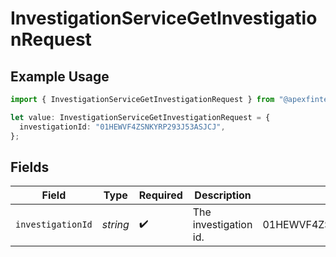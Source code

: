# InvestigationServiceGetInvestigationRequest

## Example Usage

```typescript
import { InvestigationServiceGetInvestigationRequest } from "@apexfintechsolutions/ascend-sdk/models/operations";

let value: InvestigationServiceGetInvestigationRequest = {
  investigationId: "01HEWVF4ZSNKYRP293J53ASJCJ",
};
```

## Fields

| Field                      | Type                       | Required                   | Description                | Example                    |
| -------------------------- | -------------------------- | -------------------------- | -------------------------- | -------------------------- |
| `investigationId`          | *string*                   | :heavy_check_mark:         | The investigation id.      | 01HEWVF4ZSNKYRP293J53ASJCJ |